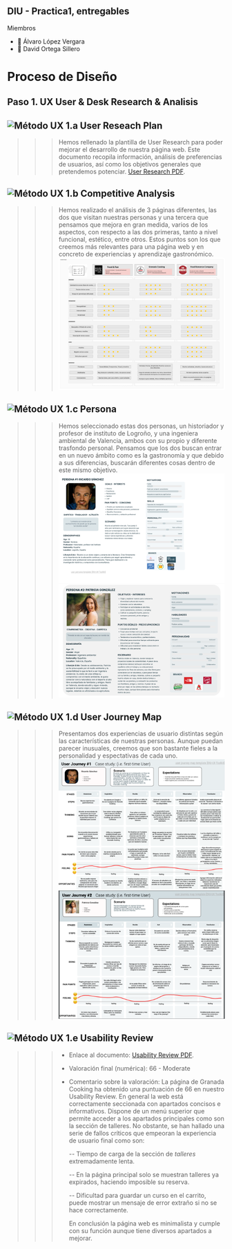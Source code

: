 ## DIU - Practica1, entregables

Miembros
 * :bust_in_silhouette:  Álvaro López Vergara  
 * :bust_in_silhouette:  David Ortega Sillero  

# Proceso de Diseño 

## Paso 1. UX User & Desk Research & Analisis 


![Método UX](../img/Competitive.png) **1.a User Reseach Plan**
-----

>>> Hemos rellenado la plantilla de User Research para poder mejorar el desarrollo de nuestra página web. Este documento recopila información, análisis de preferencias de usuarios, así como los objetivos generales que pretendemos potenciar.
>>> [User Research PDF](1.UserResearch/UserResearch_Alcaparra.pdf).

![Método UX](../img/Competitive.png) 1.b Competitive Analysis
-----

>>> Hemos realizado el análisis de 3 páginas diferentes, las dos que visitan nuestras personas y una tercera que pensamos que mejora en gran medida, varios de los aspectos, con respecto a las dos primeras, tanto a nivel funcional, estético, entre otros. Estos puntos son los que creemos más relevantes para una página web y en concreto de experiencias y aprendizaje gastronómico.
>>> ![Analysis](2.CompetitiveAnalysis/CompetitorAnalysis.png)


![Método UX](../img/Persona.png) 1.c Persona
-----

>>> Hemos seleccionado estas dos personas, un historiador y profesor de instituto de Logroño, y una ingeniera ambiental de Valencia, ambos con su propio y diferente trasfondo personal. Pensamos que los dos buscan entrar en un nuevo ámbito como es la gastronomía y que debido a sus diferencias, buscarán diferentes cosas dentro de este mismo objetivo.
>>> ![Persona1](3.Personas/Persona1.png)
>>> ![Persona2](3.Personas/Persona2.png)


![Método UX](../img/JourneyMap.png) 1.d User Journey Map
----


>>> Presentamos dos experiencias de usuario distintas según las características de nuestras personas. Aunque puedan parecer inusuales, creemos que son bastante fieles a la personalidad y espectativas de cada uno.
>>> ![JourneyMap1](4.JourneyMaps/JourneyMap1.png)
>>> ![JourneyMap1](4.JourneyMaps/JourneyMap2.png)


![Método UX](../img/usabilityReview.png) 1.e Usability Review
----

>>> - Enlace al documento: [Usability Review PDF](5.UsabilityReview/UsabilityReview.pdf).
>>> - Valoración final (numérica): 66 - Moderate
>>> - Comentario sobre la valoración: La página de Granada Cooking ha obtenido una puntuación de 66 en nuestro Usability Review. En general la web está correctamente seccionada con apartados concisos e informativos. Dispone de un menú superior que permite acceder a los apartados principales como son la sección de talleres. No obstante, se han hallado una serie de fallos críticos que empeoran la experiencia de usuario final como son:
>>> 
>>>     -- Tiempo de carga de la sección de _talleres_ extremadamente lenta.
>>> 
>>>     -- En la página principal solo se muestran talleres ya expirados, haciendo imposible su reserva.
>>> 
>>>     -- Dificultad para guardar un curso en el carrito, puede mostrar un mensaje de error extraño si no se hace correctamente.
>>> 
>>>     En conclusión la página web es minimalista y cumple con su función aunque tiene diversos apartados a mejorar.
